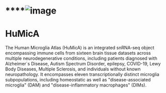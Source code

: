 # ****![image](https://github.com/RicardoMartins-Ferreira/HuMicA/assets/77279874/b137fe44-06c7-4f6a-9cff-185fe8d92217)
# HuMicA 
The Human Microglia Atlas (HuMicA) is an integrated snRNA-seq object encompassing immune cells from sixteen brain tissue datasets across multiple neurodegenerative conditions, including patients diagnosed with Alzheimer´s Disease, Autism Spectrum Disorder, epilepsy, COVID-19, Lewy Body Diseases, Multiple Sclerosis, and individuals without known neuropathology. It encompasses eleven transcriptionally distinct microglia subpopulations, including homeostatic as well as "disease-associated microglia" (DAM) and "disease-inflammatory macrophages" (DIMs). 
